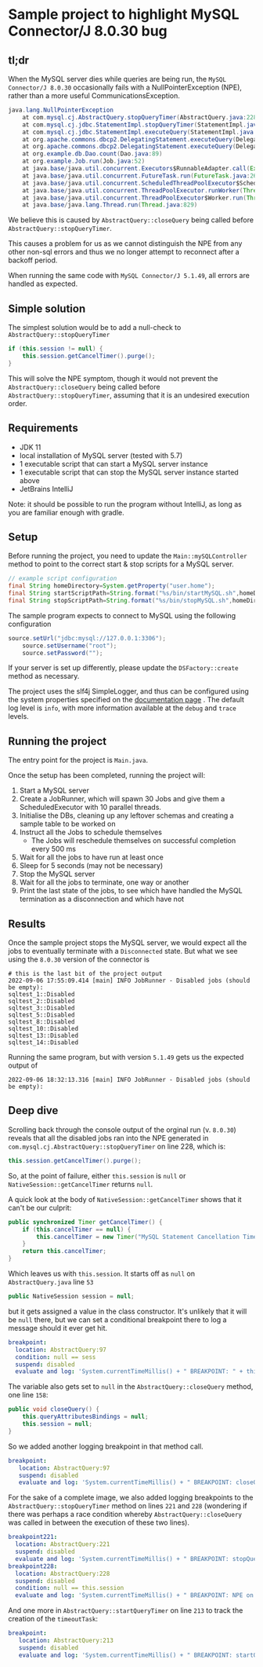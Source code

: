 # Sample project to highlight MySQL Connector/J 8.0.30 bug

## tl;dr

When the MySQL server dies while queries are being run, the `MySQL Connector/J 8.0.30` occasionally
fails with a NullPointerException (NPE), rather than a more useful CommunicationsException.

```java
java.lang.NullPointerException
    at com.mysql.cj.AbstractQuery.stopQueryTimer(AbstractQuery.java:228)
    at com.mysql.cj.jdbc.StatementImpl.stopQueryTimer(StatementImpl.java:643)
    at com.mysql.cj.jdbc.StatementImpl.executeQuery(StatementImpl.java:1182)
    at org.apache.commons.dbcp2.DelegatingStatement.executeQuery(DelegatingStatement.java:329)
    at org.apache.commons.dbcp2.DelegatingStatement.executeQuery(DelegatingStatement.java:329)
    at org.example.db.Dao.count(Dao.java:89)
    at org.example.Job.run(Job.java:52)
    at java.base/java.util.concurrent.Executors$RunnableAdapter.call(Executors.java:515)
    at java.base/java.util.concurrent.FutureTask.run(FutureTask.java:264)
    at java.base/java.util.concurrent.ScheduledThreadPoolExecutor$ScheduledFutureTask.run(ScheduledThreadPoolExecutor.java:304)
    at java.base/java.util.concurrent.ThreadPoolExecutor.runWorker(ThreadPoolExecutor.java:1128)
    at java.base/java.util.concurrent.ThreadPoolExecutor$Worker.run(ThreadPoolExecutor.java:628)
    at java.base/java.lang.Thread.run(Thread.java:829)
```

We believe this is caused by `AbstractQuery::closeQuery` being called before
`AbstractQuery::stopQueryTimer`.

This causes a problem for us as we cannot distinguish the NPE from any other non-sql errors and
thus we no longer attempt to reconnect after a backoff period.

When running the same code with `MySQL Connector/J 5.1.49`, all errors are handled as expected.

## Simple solution
The simplest solution would be to add a null-check to `AbstractQuery::stopQueryTimer`
```java
if (this.session != null) {
    this.session.getCancelTimer().purge();
}
```
This will solve the NPE symptom, though it would not prevent the `AbstractQuery::closeQuery` 
being called before `AbstractQuery::stopQueryTimer`, assuming that it is an undesired execution 
order.

## Requirements

* JDK 11
* local installation of MySQL server (tested with 5.7)
* 1 executable script that can start a MySQL server instance
* 1 executable script that can stop the MySQL server instance started above
* JetBrains IntelliJ

Note: it should be possible to run the program without IntelliJ, as long as you are familiar
enough with gradle.

## Setup

Before running the project, you need to update the `Main::mySQLController` method to point to the
correct start & stop scripts for a MySQL server.

```java
// example script configuration
final String homeDirectory=System.getProperty("user.home");
final String startScriptPath=String.format("%s/bin/startMySQL.sh",homeDirectory);
final String stopScriptPath=String.format("%s/bin/stopMySQL.sh",homeDirectory);
```

The sample program expects to connect to MySQL using the following configuration

```java
source.setUrl("jdbc:mysql://127.0.0.1:3306");
    source.setUsername("root");
    source.setPassword("");
```

If your server is set up differently, please update the `DSFactory::create` method as necessary.

The project uses the slf4j SimpleLogger, and thus can be configured using the system properties
specified on the [documentation page](https://www.slf4j.org/api/org/slf4j/impl/SimpleLogger.html)
. The default log level is `info`, with more information available at the `debug` and `trace`
levels.

## Running the project

The entry point for the project is `Main.java`.

Once the setup has been completed, running the project will:

1. Start a MySQL server
2. Create a JobRunner, which will spawn 30 Jobs and give them a ScheduledExecutor with 10
   parallel threads.
3. Initialise the DBs, cleaning up any leftover schemas and creating a sample table to be worked on
4. Instruct all the Jobs to schedule themselves
    * The Jobs will reschedule themselves on successful completion every 500 ms
5. Wait for all the jobs to have run at least once
6. Sleep for 5 seconds (may not be necessary)
7. Stop the MySQL server
8. Wait for all the jobs to terminate, one way or another
9. Print the last state of the jobs, to see which have handled the MySQL termination as a
   disconnection and which have not

## Results

Once the sample project stops the MySQL server, we would expect all the jobs to eventually
terminate with a `Disconnected` state. But what we see using the `8.0.30` version of the connector
is

```shell
# this is the last bit of the project output
2022-09-06 17:55:09.414 [main] INFO JobRunner - Disabled jobs (should be empty):
sqltest_1::Disabled
sqltest_2::Disabled
sqltest_3::Disabled
sqltest_5::Disabled
sqltest_8::Disabled
sqltest_10::Disabled
sqltest_13::Disabled
sqltest_14::Disabled
```

Running the same program, but with version `5.1.49` gets us the expected output of

```shell
2022-09-06 18:32:13.316 [main] INFO JobRunner - Disabled jobs (should be empty):

```

## Deep dive

Scrolling back through the console output of the orginal run (v. `8.0.30`) reveals that all the
disabled jobs ran into the NPE generated in `com.mysql.cj.AbstractQuery::stopQueryTimer` on line
228, which is:
```java
this.session.getCancelTimer().purge();
```
So, at the point of failure, either `this.session` is `null` or `NativeSession::getCancelTimer` 
returns `null`.

A quick look at the body of `NativeSession::getCancelTimer` shows that it can't be our culprit:
```java
public synchronized Timer getCancelTimer() {
    if (this.cancelTimer == null) {
        this.cancelTimer = new Timer("MySQL Statement Cancellation Timer", Boolean.TRUE);
    }
    return this.cancelTimer;
}
```
Which leaves us with `this.session`. It starts off as `null` on `AbstractQuery.java` line `53`
```java
public NativeSession session = null;
```
but it gets assigned a value in the class constructor. It's unlikely that it will be `null` 
there, but we can set a conditional breakpoint there to log a message should it ever get hit.
```yaml
breakpoint:
  location: AbstractQuery:97
  condition: null == sess
  suspend: disabled
  evaluate and log: 'System.currentTimeMillis() + " BREAKPOINT: " + this + " with null parameter || Stack: " + Arrays. toString(Thread.currentThread().getStackTrace())'
```

The variable also gets set to `null` in the `AbstractQuery::closeQuery` method, one line `158`:
```java
public void closeQuery() {
    this.queryAttributesBindings = null;
    this.session = null;
}
```
So we added another logging breakpoint in that method call.
```yaml
breakpoint:
   location: AbstractQuery:97
   suspend: disabled
   evaluate and log: 'System.currentTimeMillis() + " BREAKPOINT: closeQuery on " + this + " with " + this.session + " || Stack: " + Arrays.toString(Thread.currentThread().getStackTrace())'
```
For the sake of a complete image, we also added logging breakpoints to the 
`AbstractQuery::stopQueryTimer` method on lines `221` and `228` (wondering if there was perhaps 
a race condition whereby `AbstractQuery::closeQuery` was called in between the execution of 
these two lines).
```yaml
breakpoint221:
  location: AbstractQuery:221
  suspend: disabled
  evaluate and log: 'System.currentTimeMillis() + " BREAKPOINT: stopQueryTimer on " + this + " with " + this.session + " and " + timeoutTask + " || Stack: " + Arrays.toString(Thread.currentThread().getStackTrace())'
breakpoint228:
  location: AbstractQuery:228
  suspend: disabled
  condition: null == this.session
  evaluate and log: 'System.currentTimeMillis() + " BREAKPOINT: NPE on " + this + " with " + timeoutTask + " || Stack: " + Arrays.toString(Thread.currentThread().getStackTrace())'
```
And one more in `AbstractQuery::startQueryTimer` on line `213` to track the creation of the 
`timeoutTask`:
```yaml
breakpoint:
   location: AbstractQuery:213
   suspend: disabled
   evaluate and log: 'System.currentTimeMillis() + " BREAKPOINT: startQueryTimer on " + this + " with " + this.session + " and " + timeoutTask + " || Stack: " + Arrays.toString(Thread.currentThread().getStackTrace())'
```